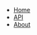 * [Home](/ "The SOUP way")
* [API](/api/ "How to talk to each other")
* [About](About.md "The SOUP team")